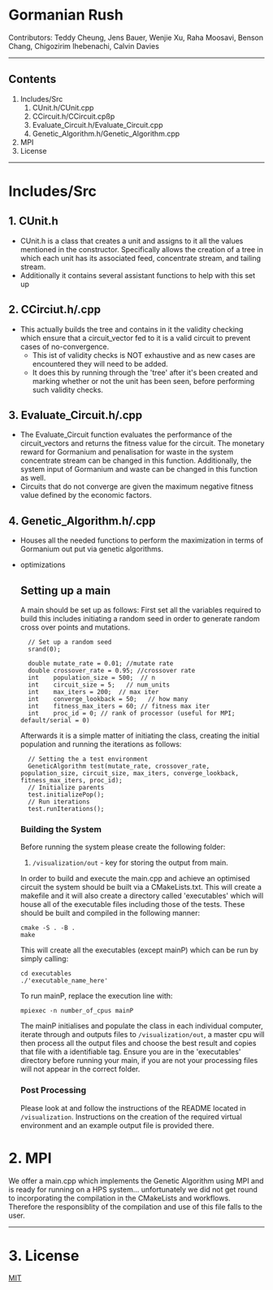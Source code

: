 # Gormanian Rush
Contributors: Teddy Cheung, Jens Bauer, Wenjie Xu, Raha Moosavi, Benson Chang, Chigozirim Ihebenachi, Calvin Davies

---
## Contents
1. Includes/Src
    1. CUnit.h/CUnit.cpp
    2. CCircuit.h/CCircuit.cpßp
    3. Evaluate_Circuit.h/Evaluate_Circuit.cpp
    4. Genetic_Algorithm.h/Genetic_Algorithm.cpp
2. MPI
3. License

---

# Includes/Src

## 1. CUnit.h

 - CUnit.h is a class that creates a unit and assigns to it all the values mentioned in the constructor. Specifically allows the creation of a tree in which each unit has its associated feed, concentrate stream, and tailing stream.
 - Additionally it contains several assistant functions to help with this set up

 ## 2. CCirciut.h/.cpp

 - This actually builds the tree and contains in it the validity checking which ensure that a circuit_vector fed to it is a valid circuit to prevent cases of no-convergence.
    - This ist of validity checks is NOT exhaustive and as new cases are encountered they will need to be added.
    - It does this by running through the 'tree' after it's been created and marking whether or not the unit has been seen, before performing such validity checks.

## 3. Evaluate_Circuit.h/.cpp

- The Evaluate_Circuit function evaluates the performance of the circuit_vectors and returns the fitness value for the circuit. The monetary reward for Gormanium and penalisation for waste in the system concentrate stream can be changed in this function. Additionally, the system input of Gormanium and waste can be changed in this function as well. 
- Circuits that do not converge are given the maximum negative fitness value defined by the economic factors.

## 4. Genetic_Algorithm.h/.cpp
- Houses all the needed functions to perform the maximization in terms of Gormanium out put via genetic algorithms. 
- optimizations

    ##  Setting up a main

    A main should be set up as follows:
    First set all the variables required to build this includes initiating a random seed in order to generate random cross over points and mutations.

        // Set up a random seed
        srand(0);

        double mutate_rate = 0.01; //mutate rate
        double crossover_rate = 0.95; //crossover rate
        int    population_size = 500;  // n
        int    circuit_size = 5;   // num_units
        int    max_iters = 200;  // max iter
        int    converge_lookback = 50;   // how many 
        int    fitness_max_iters = 60; // fitness max iter
        int    proc_id = 0; // rank of processor (useful for MPI; default/serial = 0)

    Afterwards it is a simple matter of initiating the class, creating the initial population and running the iterations as follows:

        // Setting the a test environment
        GeneticAlgorithm test(mutate_rate, crossover_rate, population_size, circuit_size, max_iters, converge_lookback, fitness_max_iters, proc_id);
        // Initialize parents
        test.initializePop();
        // Run iterations
        test.runIterations();


    ### Building the System

    Before running the system please create the following folder:
    1. `/visualization/out` - key for storing the output from main.

    In order to build and execute the main.cpp and achieve an optimised circuit the system should be built via a CMakeLists.txt. This will create a makefile and it will also create a directory called 'executables' which will house all of the executable files including those of the tests. These should be built and compiled in the following manner:
    ```
    cmake -S . -B .
    make
    ```
    This will create all the executables (except mainP) which can be run by simply calling:
    ```
    cd executables
    ./'executable_name_here'
    ```
    To run mainP, replace the execution line with:
    ```
    mpiexec -n number_of_cpus mainP
    ```
    The mainP initialises and populate the class in each individual computer, iterate through and outputs files to `/visualization/out`, a master cpu will then process all the output files and choose the best result and copies that file with a identifiable tag.
    Ensure you are in the 'executables' directory before running your main, if you are not your processing files will not appear in the correct folder.

    ### Post Processing
    Please look at and follow the instructions of the README located in `/visualization`. Instructions on the creation of the required virtual environment and an example output file is provided there.

# 2. MPI

We offer a main.cpp which implements the Genetic Algorithm using MPI and is ready for running on a HPS system... unfortunately we did not get round to incorporating the compilation in the CMakeLists and workflows. Therefore the responsiblity of the compilation and use of this file falls to the user.

---

# 3. License
[MIT](https://choosealicense.com/licenses/mit/)
